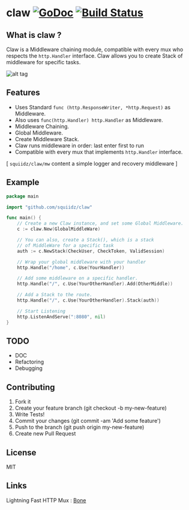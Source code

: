 claw [![GoDoc](https://godoc.org/github.com/squiidz/claw?status.png)](http://godoc.org/github.com/squiidz/claw) [![Build Status](https://travis-ci.org/squiidz/claw.svg?branch=master)](https://travis-ci.org/squiidz/claw)
=======

## What is claw ?

Claw is a Middleware chaining module, compatible with
every mux who respects the ` http.Handler ` interface. Claw allows you
to create Stack of middleware for specific tasks.

![alt tag](http://upload.wikimedia.org/wikipedia/commons/thumb/7/7e/Claw.jpg/640px-Claw.jpg)

## Features

- Uses Standard ` func (http.ResponseWriter, *http.Request) ` as Middleware.
- Also uses ` func(http.Handler) http.Handler ` as Middleware.
- Middleware Chaining.
- Global Middleware.
- Create Middleware Stack.
- Claw runs middleware in order: last enter first to run
- Compatible with every mux that implements ` http.Handler ` interface.

[ `squiidz/claw/mw` content a simple logger and recovery middleware ]

## Example
```go
package main

import "github.com/squiidz/claw"

func main() {
	// Create a new Claw instance, and set some Global Middleware.
	c := claw.New(GlobalMiddleWare)

	// You can also, create a Stack(), which is a stack
	// of MiddleWare for a specific task
	auth := c.NewStack(CheckUser, CheckToken, ValidSession)

	// Wrap your global middleware with your handler
	http.Handle("/home", c.Use(YourHandler))

	// Add some middleware on a specific handler.
	http.Handle("/", c.Use(YourOtherHandler).Add(OtherMiddle)) 

	// Add a Stack to the route.
	http.Handle("/", c.Use(YourOtherHandler).Stack(auth)) 

	// Start Listening
	http.ListenAndServe(":8080", nil)
}
```

## TODO
- DOC
- Refactoring
- Debugging

## Contributing

1. Fork it
2. Create your feature branch (git checkout -b my-new-feature)
3. Write Tests!
4. Commit your changes (git commit -am 'Add some feature')
5. Push to the branch (git push origin my-new-feature)
6. Create new Pull Request

## License
MIT

## Links

Lightning Fast HTTP Mux : [Bone](https://github.com/squiidz/bone)
